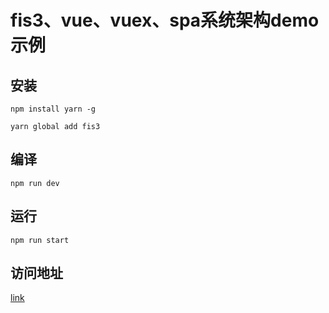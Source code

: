 # fis3、vue、vuex、spa系统架构demo示例
## 安装
```npm install yarn -g```

```yarn global add fis3```
## 编译
```npm run dev```
## 运行
```npm run start```
## 访问地址
[link](http://127.0.0.1:8080/html/)
